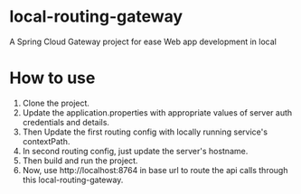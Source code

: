# local-routing-gateway
A Spring Cloud Gateway project for ease Web app development in local

# How to use
1. Clone the project.
2. Update the application.properties with appropriate values of server auth credentials and details.
3. Then Update the first routing config with locally running service's contextPath.
4. In second routing config, just update the server's hostname.
5. Then build and run the project.
6. Now, use http://localhost:8764 in base url to route the api calls through this local-routing-gateway.
